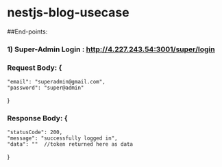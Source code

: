 # nestjs-blog-usecase

##End-points:
### 1) Super-Admin Login : http://4.227.243.54:3001/super/login
### Request Body: {
    "email": "superadmin@gmail.com",
    "password": "super@admin"
}
### Response Body: {
    "statusCode": 200,
    "message": "successfully logged in",
    "data": ""  //token returned here as data
}

